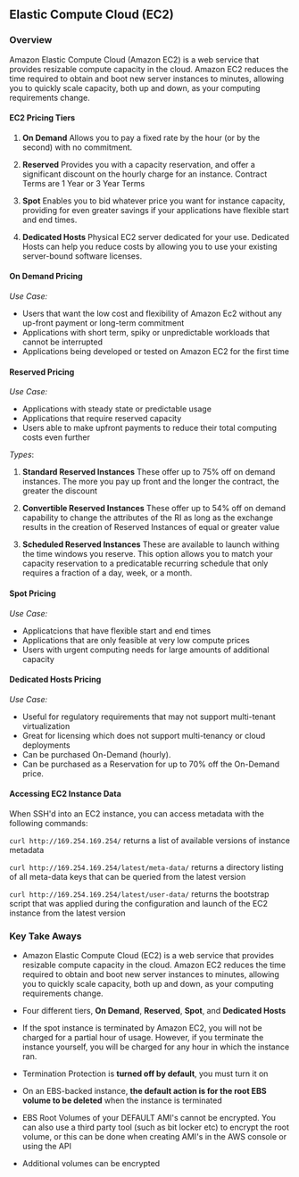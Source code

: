 ## Elastic Compute Cloud (EC2)

### Overview
Amazon Elastic Compute Cloud (Amazon EC2) is a web service that provides resizable compute capacity in the cloud. Amazon EC2 reduces the time required to obtain and boot new server instances to minutes, allowing you to quickly scale capacity, both up and down, as your computing requirements change.

#### EC2 Pricing Tiers

1. **On Demand**
Allows you to pay a fixed rate by the hour (or by the second) with no commitment.

2. **Reserved**
Provides you with a capacity reservation, and offer a significant discount on the hourly charge for an instance. Contract Terms are 1 Year or 3 Year Terms

3. **Spot**
Enables you to bid whatever price you want for instance capacity, providing for even greater savings if your applications have flexible start and end times.

4. **Dedicated Hosts**
Physical EC2 server dedicated for your use. Dedicated Hosts can help you reduce costs by allowing you to use your existing server-bound software licenses.

#### On Demand Pricing
*Use Case:*

- Users that want the low cost and flexibility of Amazon Ec2 without any up-front payment or long-term commitment
- Applications with short term, spiky or unpredictable workloads that cannot be interrupted
- Applications being developed or tested on Amazon EC2 for the first time

#### Reserved Pricing
*Use Case:*

- Applications with steady state or predictable usage
- Applications that require reserved capacity
- Users able to make upfront payments to reduce their total computing costs even further

*Types*:

1. **Standard Reserved Instances**
These offer up to 75% off on demand instances. The more you pay up front and the longer the contract, the greater the discount

2. **Convertible Reserved Instances**
These offer up to 54% off on demand capability to change the attributes of the RI as long as the exchange results in the creation of Reserved Instances of equal or greater value

3. **Scheduled Reserved Instances**
These are available to launch withing the time windows you reserve. This option allows you to match your capacity reservation to a predicatable recurring schedule that only requires a fraction of a day, week, or a month.

#### Spot Pricing
*Use Case:*

- Applicatcions that have flexible start and end times
- Applications that are only feasible at very low compute prices
- Users with urgent computing needs for large amounts of additional capacity

#### Dedicated Hosts Pricing
*Use Case:*

- Useful for regulatory requirements that may not support multi-tenant virtualization
- Great for licensing which does not support multi-tenancy or cloud deployments
- Can be purchased On-Demand (hourly).
- Can be purchased as a Reservation for up to 70% off the On-Demand price.

#### Accessing EC2 Instance Data
When SSH'd into an EC2 instance, you can access metadata with the following commands:

`curl http://169.254.169.254/`
returns a list of available versions of instance metadata

`curl http://169.254.169.254/latest/meta-data/`
 returns a directory listing of all meta-data keys that can be queried from the latest version

`curl http://169.254.169.254/latest/user-data/` 
returns the bootstrap script that was applied during the configuration and launch of the EC2 instance from the latest version

### Key Take Aways
- Amazon Elastic Compute Cloud  (EC2) is a web service that provides resizable compute capacity in the cloud. Amazon EC2 reduces the time required to obtain and boot new server instances to minutes, allowing you to quickly scale capacity, both up and down, as your computing requirements change.
- Four different tiers, **On Demand**, **Reserved**, **Spot**, and **Dedicated Hosts**
- If the spot instance is terminated by Amazon EC2, you will not be charged for a partial hour of usage. However, if you terminate the instance yourself, you will be charged for any hour in which  the instance ran.

- Termination Protection is **turned off by default**, you must turn it on
- On an EBS-backed instance, **the default action is for the root EBS volume to be deleted** when the instance is terminated
- EBS Root Volumes of your DEFAULT AMI's cannot be encrypted. You can also use a third party tool (such as bit locker etc) to encrypt the root volume, or this can be done when creating AMI's in the AWS console or using the API
- Additional volumes can be encrypted

